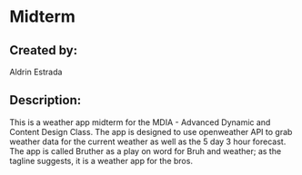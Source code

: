 # Midterm

## Created by:
Aldrin Estrada

## Description:
This is a weather app midterm for the MDIA - Advanced Dynamic and Content Design Class. The app is designed to use openweather API to grab weather data for the current weather as well as the 5 day 3 hour forecast. The app is called Bruther as a play on word for Bruh and weather; as the tagline suggests, it is a weather app for the bros.

